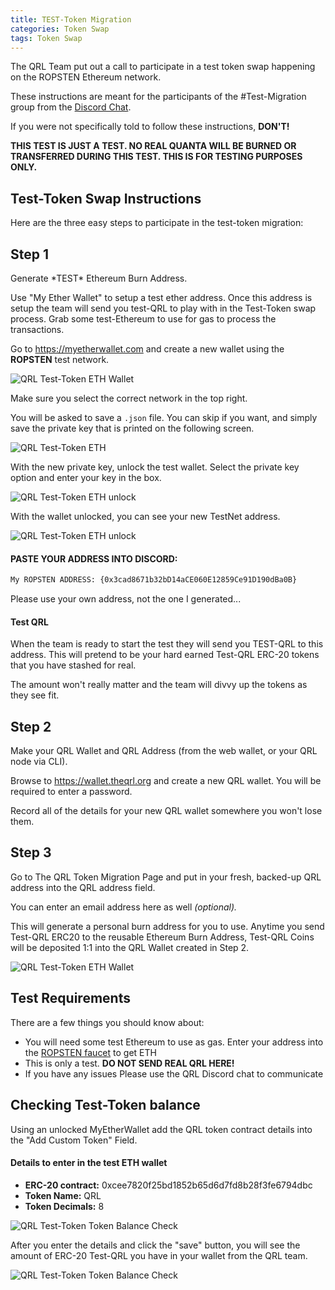 ```yaml
---
title: TEST-Token Migration
categories: Token Swap
tags: Token Swap
---
```



The QRL Team put out a call to participate in a test token swap happening on the ROPSTEN Ethereum network.

These instructions are meant for the participants of the #Test-Migration group from the <a href="https://discord.gg/E9PWvbG" target="_blank">Discord Chat</a>. 

If you were not specifically told to follow these instructions, **DON'T!**

**THIS TEST IS JUST A TEST. NO REAL QUANTA WILL BE BURNED OR TRANSFERRED DURING THIS TEST. THIS IS FOR TESTING PURPOSES ONLY.**




## Test-Token Swap Instructions

Here are the three easy steps to participate in the test-token migration:

## Step 1

Generate \*TEST\* Ethereum Burn Address.

Use "My Ether Wallet" to setup a test ether address. Once this address is setup the team will send you test-QRL to play with in the Test-Token swap process. Grab some test-Ethereum to use for gas to process the transactions.

Go to <a href="https://myetherwallet.com" target="_blank" >https://myetherwallet.com </a> and create a new wallet using the **ROPSTEN** test network.

![QRL Test-Token ETH Wallet](/assets/tokenswap/test/MEW-Testnet.png)

Make sure you select the correct network in the top right.

You will be asked to save a `.json` file. You can skip if you want, and simply save the private key that is printed on the following screen.


![QRL Test-Token ETH](/assets/tokenswap/test/MEW-KEY.png)


With the new private key, unlock the test wallet. Select the private key option and enter your key in the box.


![QRL Test-Token ETH unlock](/assets/tokenswap/test/MEW-unlock.png)

With the wallet unlocked, you can see your new TestNet address. 

![QRL Test-Token ETH unlock](/assets/tokenswap/test/MEW-unlock.png)


#### PASTE YOUR ADDRESS INTO DISCORD:

```bash
My ROPSTEN ADDRESS: {0x3cad8671b32bD14aCE060E12859Ce91D190dBa0B}
```

Please use your own address, not the one I generated...

#### Test QRL

When the team is ready to start the test they will send you TEST-QRL to this address. This will pretend to be your hard earned Test-QRL ERC-20 tokens that you have stashed for real. 

The amount won't really matter and the team will divvy up the tokens as they see fit.


## Step 2 

Make your QRL Wallet and QRL Address (from the web wallet, or your QRL node via CLI).

Browse to <a href="https://wallet.theqrl.org" target="_blank">https://wallet.theqrl.org</a> and create a new QRL wallet. You will be required to enter a password.

Record all of the details for your new QRL wallet somewhere you won't lose them.



## Step 3

Go to The QRL Token Migration Page and put in your fresh, backed-up QRL address into the QRL address field.

You can enter an email address here as well *(optional).*

This will generate a personal burn address for you to use. Anytime you send Test-QRL ERC20 to the reusable Ethereum Burn Address, Test-QRL Coins will be deposited 1:1 into the QRL Wallet created in Step 2.

![QRL Test-Token ETH Wallet](/assets/tokenswap/test/tokenSwap.png)


## Test Requirements

There are a few things you should know about:

* You will need some test Ethereum to use as gas. Enter your address into the <a href="https://faucet.bitfwd.xyz" target="_blank">ROPSTEN faucet</a> to get ETH
* This is only a test. **DO NOT SEND REAL QRL HERE!**
* If you have any issues Please use the QRL Discord chat to communicate 


## Checking Test-Token balance

 Using an unlocked MyEtherWallet add the QRL token contract details into the "Add Custom Token" Field.

#### Details to enter in the test ETH wallet 
 * **ERC-20 contract:**  0xcee7820f25bd1852b65d6d7fd8b28f3fe6794dbc
 * **Token Name:** QRL
 * **Token Decimals:** 8

![QRL Test-Token Token Balance Check](/assets/tokenswap/test/MEW-AddToken.png)


After you enter the details and click the "save" button, you will see the amount of ERC-20 Test-QRL you have in your wallet from the QRL team.

![QRL Test-Token Token Balance Check](/assets/tokenswap/test/MEW-QRL.png)

